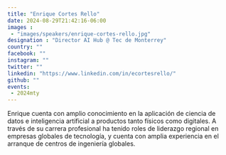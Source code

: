 ```yaml
---
title: "Enrique Cortes Rello"
date: 2024-08-29T21:42:16-06:00
images : 
 - "images/speakers/enrique-cortes-rello.jpg"
designation : "Director AI Hub @ Tec de Monterrey"
country: ""
facebook: ""
instagram: ""
twitter: ""
linkedin: "https://www.linkedin.com/in/ecortesrello/"
github: ""
events: 
 - 2024mty
---
```


Enrique cuenta con amplio conocimiento en la aplicación de ciencia de datos e inteligencia artificial a productos tanto físicos como digitales. A través de su carrera profesional ha tenido roles de liderazgo regional en empresas globales de tecnología, y cuenta con amplia experiencia en el arranque de centros de ingeniería globales.
